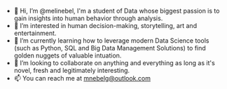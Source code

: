 - 👋 Hi, I’m @melinebel, I'm a student of Data whose biggest passion is to gain insights into human behavior through analysis. 
- 👀 I’m interested in human decision-making, storytelling, art and entertainment.  
- 🌱 I’m currently learning how to leverage modern Data Science tools (such as Python, SQL and Big Data Management Solutions) to find golden nuggets of valuable intuation.  
- 💞️ I’m looking to collaborate on anything and everything as long as it's novel, fresh and legitimately interesting.
- 📫 You can reach me at mnebelg@outlook.com

<!---
melinebel/melinebel is a ✨ special ✨ repository because its `README.md` (this file) appears on your GitHub profile.
You can click the Preview link to take a look at your changes.
--->

